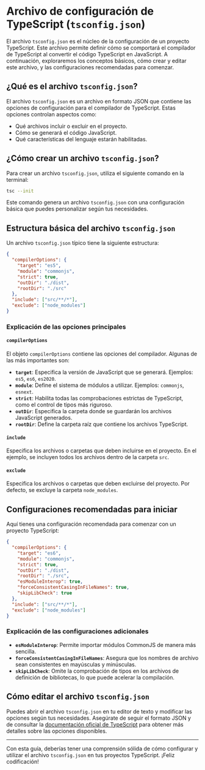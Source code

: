 # Archivo de configuración de TypeScript (`tsconfig.json`)

El archivo `tsconfig.json` es el núcleo de la configuración de un proyecto TypeScript. Este archivo permite definir cómo se comportará el compilador de TypeScript al convertir el código TypeScript en JavaScript. A continuación, exploraremos los conceptos básicos, cómo crear y editar este archivo, y las configuraciones recomendadas para comenzar.

## ¿Qué es el archivo `tsconfig.json`?

El archivo `tsconfig.json` es un archivo en formato JSON que contiene las opciones de configuración para el compilador de TypeScript. Estas opciones controlan aspectos como:

- Qué archivos incluir o excluir en el proyecto.
- Cómo se generará el código JavaScript.
- Qué características del lenguaje estarán habilitadas.

## ¿Cómo crear un archivo `tsconfig.json`?

Para crear un archivo `tsconfig.json`, utiliza el siguiente comando en la terminal:

```bash
tsc --init
```

Este comando genera un archivo `tsconfig.json` con una configuración básica que puedes personalizar según tus necesidades.

## Estructura básica del archivo `tsconfig.json`

Un archivo `tsconfig.json` típico tiene la siguiente estructura:

```json
{
  "compilerOptions": {
    "target": "es5",
    "module": "commonjs",
    "strict": true,
    "outDir": "./dist",
    "rootDir": "./src"
  },
  "include": ["src/**/*"],
  "exclude": ["node_modules"]
}
```

### Explicación de las opciones principales

#### `compilerOptions`

El objeto `compilerOptions` contiene las opciones del compilador. Algunas de las más importantes son:

- **`target`**: Especifica la versión de JavaScript que se generará. Ejemplos: `es5`, `es6`, `es2020`.
- **`module`**: Define el sistema de módulos a utilizar. Ejemplos: `commonjs`, `esnext`.
- **`strict`**: Habilita todas las comprobaciones estrictas de TypeScript, como el control de tipos más riguroso.
- **`outDir`**: Especifica la carpeta donde se guardarán los archivos JavaScript generados.
- **`rootDir`**: Define la carpeta raíz que contiene los archivos TypeScript.

#### `include`

Especifica los archivos o carpetas que deben incluirse en el proyecto. En el ejemplo, se incluyen todos los archivos dentro de la carpeta `src`.

#### `exclude`

Especifica los archivos o carpetas que deben excluirse del proyecto. Por defecto, se excluye la carpeta `node_modules`.

## Configuraciones recomendadas para iniciar

Aquí tienes una configuración recomendada para comenzar con un proyecto TypeScript:

```json
{
  "compilerOptions": {
    "target": "es6",
    "module": "commonjs",
    "strict": true,
    "outDir": "./dist",
    "rootDir": "./src",
    "esModuleInterop": true,
    "forceConsistentCasingInFileNames": true,
    "skipLibCheck": true
  },
  "include": ["src/**/*"],
  "exclude": ["node_modules"]
}
```

### Explicación de las configuraciones adicionales

- **`esModuleInterop`**: Permite importar módulos CommonJS de manera más sencilla.
- **`forceConsistentCasingInFileNames`**: Asegura que los nombres de archivo sean consistentes en mayúsculas y minúsculas.
- **`skipLibCheck`**: Omite la comprobación de tipos en los archivos de definición de bibliotecas, lo que puede acelerar la compilación.

## Cómo editar el archivo `tsconfig.json`

Puedes abrir el archivo `tsconfig.json` en tu editor de texto y modificar las opciones según tus necesidades. Asegúrate de seguir el formato JSON y de consultar la [documentación oficial de TypeScript](https://www.typescriptlang.org/tsconfig) para obtener más detalles sobre las opciones disponibles.

---

Con esta guía, deberías tener una comprensión sólida de cómo configurar y utilizar el archivo `tsconfig.json` en tus proyectos TypeScript. ¡Feliz codificación!